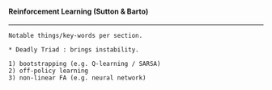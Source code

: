 #### Reinforcement Learning (Sutton & Barto)

---

    Notable things/key-words per section.

    * Deadly Triad : brings instability.

    1) bootstrapping (e.g. Q-learning / SARSA)
    2) off-policy learning 
    3) non-linear FA (e.g. neural network)